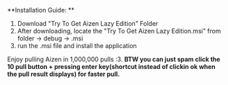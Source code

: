 **Installation Guide:    **
1. Download "Try To Get Aizen Lazy Edition" Folder  
2. After downloading, locate the "Try To Get Aizen Lazy Edition.msi" from folder -> debug -> .msi  
3. run the .msi file and install the application
   
  Enjoy pulling Aizen in 1,000,000 pulls :3. **BTW you can just spam click the 10 pull button + pressing enter key(shortcut instead of clickin ok when the pull result displays) for faster pull.**
